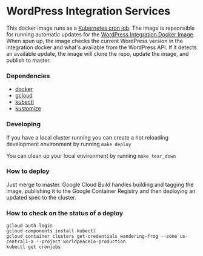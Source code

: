 # WordPress Integration Services

This docker image runs as a [Kubernetes cron job](https://kubernetes.io/docs/concepts/workloads/controllers/cron-jobs/). The image is repsonsible for running automatic updates for the [WordPress Integration Docker Image](https://github.com/nateinaction/wordpress-integration/). When spun up, the image checks the current WordPress version in the integration docker and what's available from the WordPress API. If it detects an available update, the image will clone the repo, update the image, and publish to master.

### Dependencies
- [docker](https://docs.docker.com/get-docker/)
- [gcloud](https://cloud.google.com/sdk/install)
- [kubectl](https://kubernetes.io/docs/tasks/tools/install-kubectl/)
- [kustomize](https://kubernetes-sigs.github.io/kustomize/installation/)

### Developing
If you have a local cluster running you can create a hot reloading development environment by running `make deploy`

You can clean up your local environment by running `make tear_down`

### How to deploy
Just merge to master. Google Cloud Build handles building and tagging the image, publishing it to the Google Container Registry and then deploying an updated spec to the cluster.

### How to check on the status of a deploy
```
gcloud auth login
gcloud components install kubectl
gcloud container clusters get-credentials wandering-frog --zone us-central1-a --project worldpeaceio-production
kubectl get cronjobs
```

